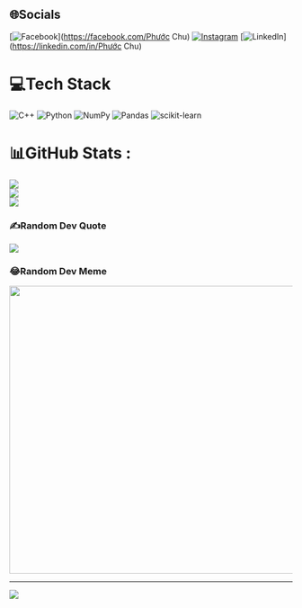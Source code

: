 
## 🌐Socials
[![Facebook](https://img.shields.io/badge/Facebook-%231877F2.svg?logo=Facebook&logoColor=white)](https://facebook.com/Phước Chu) [![Instagram](https://img.shields.io/badge/Instagram-%23E4405F.svg?logo=Instagram&logoColor=white)](https://instagram.com/cdhfuoc) [![LinkedIn](https://img.shields.io/badge/LinkedIn-%230077B5.svg?logo=linkedin&logoColor=white)](https://linkedin.com/in/Phước Chu) 

# 💻Tech Stack
![C++](https://img.shields.io/badge/c++-%2300599C.svg?style=for-the-badge&logo=c%2B%2B&logoColor=white) ![Python](https://img.shields.io/badge/python-3670A0?style=for-the-badge&logo=python&logoColor=ffdd54) ![NumPy](https://img.shields.io/badge/numpy-%23013243.svg?style=for-the-badge&logo=numpy&logoColor=white) ![Pandas](https://img.shields.io/badge/pandas-%23150458.svg?style=for-the-badge&logo=pandas&logoColor=white) ![scikit-learn](https://img.shields.io/badge/scikit--learn-%23F7931E.svg?style=for-the-badge&logo=scikit-learn&logoColor=white)
# 📊GitHub Stats :
![](https://github-readme-stats.vercel.app/api?username=fuocchu&theme=dark&hide_border=false&include_all_commits=false&count_private=false)<br/>
![](https://github-readme-streak-stats.herokuapp.com/?user=fuocchu&theme=dark&hide_border=false)<br/>
![](https://github-readme-stats.vercel.app/api/top-langs/?username=fuocchu&theme=dark&hide_border=false&include_all_commits=false&count_private=false&layout=compact)

### ✍️Random Dev Quote
![](https://quotes-github-readme.vercel.app/api?type=horizontal&theme=gruvbox)

### 😂Random Dev Meme
<img src="https://random-memer.herokuapp.com/" width="512px"/>

---
[![](https://visitcount.itsvg.in/api?id=fuocchu&icon=0&color=0)](https://visitcount.itsvg.in)
